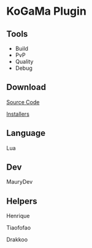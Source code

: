 
# KoGaMa Plugin

## Tools

- Build
- PvP
- Quality
- Debug

## Download
[Source Code](https://maurydev.github.io/KoGaMa-Plugins/download)

[Installers](https://maurydev.github.io/KoGaMa-Plugins/Installer)


## Language
Lua

## Dev
MauryDev

## Helpers

Henrique

Tiaofofao

Drakkoo

